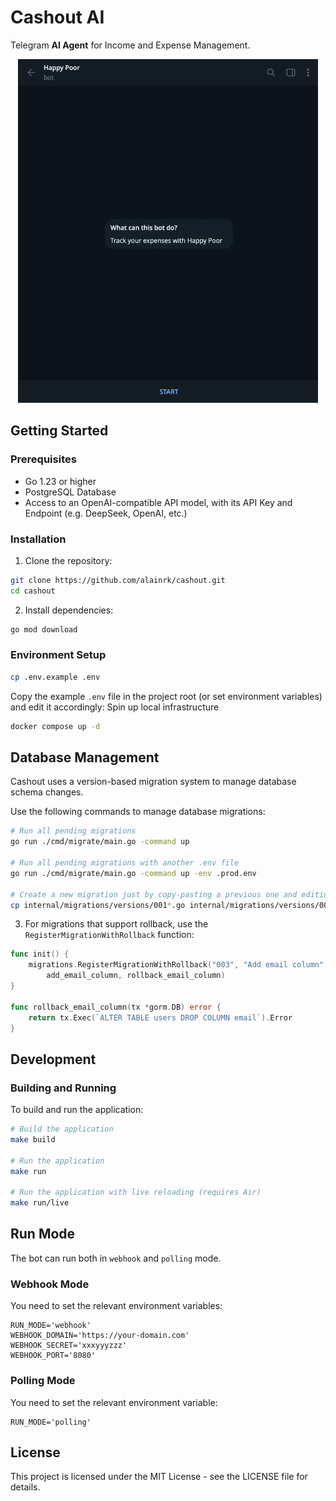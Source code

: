 # Cashout AI

Telegram **AI Agent** for Income and Expense Management.

<p align="center">
  <img src="/assets/demo.gif" alt="Demo" height="550px">
</p>

<!-- ## Features -->

<!-- <details closed> -->
<!---->
<!-- <p align="center"> -->
<!--   <img src="/assets/7.png" alt="Cashout app welcome screen" width="450px"> -->
<!-- </p> -->
<!---->
<!-- Navigate your transactions in a simple way. -->
<!---->
<!-- <p align="center"> -->
<!--   <img src="/assets/8.png" alt="List command" width="450px"> -->
<!-- </p> -->
<!---->
<!-- <p align="center"> -->
<!--   <img src="/assets/9.png" alt="List output" width="450px"> -->
<!-- </p> -->
<!---->
<!-- Expense and income creation with options to edit or confirm. It tries to automatically categorize your transactions and fix some common errors. Also, it tries to extract the correct amount despite given in a natural language or anyway, not in a standard format. -->
<!---->
<!-- <p align="center"> -->
<!--   <img src="/assets/3.png" alt="Transaction confirmation interface" width="450px"> -->
<!-- </p> -->
<!---->
<!-- <p align="center"> -->
<!--   <img src="/assets/6.png" alt="Income entry interface" width="450px"> -->
<!-- </p> -->
<!---->
<!-- Change the date or category of a transaction with any intelligible format. -->
<!---->
<!-- <p align="center"> -->
<!--   <img src="/assets/4.png" alt="Date entry interface" width="450px"> -->
<!-- </p> -->
<!---->
<!-- <p align="center"> -->
<!--   <img src="/assets/2.png" alt="Category selection interface" width="450px"> -->
<!-- </p> -->
<!---->
<!-- Select and delete transactions from your records. -->
<!---->
<!-- <p align="center"> -->
<!--   <img src="/assets/1.png" alt="Delete Transaction interface" width="450px"> -->
<!-- </p> -->
<!---->
<!-- Monthly and yearly financial summary. -->
<!---->
<!-- <p align="center"> -->
<!--   <img src="/assets/5.png" alt="Financial summary displays" width="450px"> -->
<!-- </p> -->
<!---->
<!-- </details> -->

## Getting Started

### Prerequisites

- Go 1.23 or higher
- PostgreSQL Database
- Access to an OpenAI-compatible API model, with its API Key and Endpoint (e.g. DeepSeek, OpenAI, etc.)

### Installation

1. Clone the repository:

```bash
git clone https://github.com/alainrk/cashout.git
cd cashout
```

2. Install dependencies:

```bash
go mod download
```

### Environment Setup

```bash
cp .env.example .env
```

Copy the example `.env` file in the project root (or set environment variables) and edit it accordingly:
Spin up local infrastructure

```bash
docker compose up -d
```

## Database Management

Cashout uses a version-based migration system to manage database schema changes.

Use the following commands to manage database migrations:

```bash
# Run all pending migrations
go run ./cmd/migrate/main.go -command up

# Run all pending migrations with another .env file
go run ./cmd/migrate/main.go -command up -env .prod.env

# Create a new migration just by copy-pasting a previous one and editing it accordingly
cp internal/migrations/versions/001*.go internal/migrations/versions/00X_your_migration.go
```

3. For migrations that support rollback, use the `RegisterMigrationWithRollback` function:

```go
func init() {
    migrations.RegisterMigrationWithRollback("003", "Add email column",
        add_email_column, rollback_email_column)
}

func rollback_email_column(tx *gorm.DB) error {
    return tx.Exec(`ALTER TABLE users DROP COLUMN email`).Error
}
```

## Development

### Building and Running

To build and run the application:

```bash
# Build the application
make build

# Run the application
make run

# Run the application with live reloading (requires Air)
make run/live
```

## Run Mode

The bot can run both in `webhook` and `polling` mode.

### Webhook Mode

You need to set the relevant environment variables:

```
RUN_MODE='webhook'
WEBHOOK_DOMAIN='https://your-domain.com'
WEBHOOK_SECRET='xxxyyyzzz'
WEBHOOK_PORT='8080'
```

### Polling Mode

You need to set the relevant environment variable:

```
RUN_MODE='polling'
```

## License

This project is licensed under the MIT License - see the LICENSE file for details.
